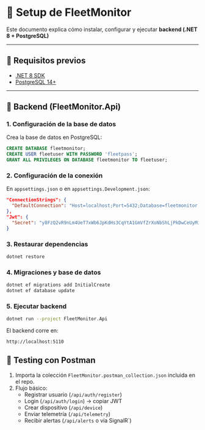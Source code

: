 # 🚀 Setup de FleetMonitor

Este documento explica cómo instalar, configurar y ejecutar **backend (.NET 8 + PostgreSQL)**

---

## 🔧 Requisitos previos

- [.NET 8 SDK](https://dotnet.microsoft.com/en-us/download/dotnet/8.0)
- [PostgreSQL 14+](https://www.postgresql.org/download/)

---

## 📂 Backend (FleetMonitor.Api)

### 1. Configuración de la base de datos

Crea la base de datos en PostgreSQL:

```sql
CREATE DATABASE fleetmonitor;
CREATE USER fleetuser WITH PASSWORD 'fleetpass';
GRANT ALL PRIVILEGES ON DATABASE fleetmonitor TO fleetuser;
```

### 2. Configuración de la conexión

En `appsettings.json` o en `appsettings.Development.json`:

```json
"ConnectionStrings": {
  "DefaultConnection": "Host=localhost;Port=5432;Database=fleetmonitor;Username=fleetuser;Password=fleetpass"
},
"Jwt": {
  "Secret": "y8FzQ2vR9nLm4UeT7xWb6JpKdHs3CqYtA1GmVfZrXoNbShLjPkDwCeUyMiQaRt"
}
```

### 3. Restaurar dependencias

```bash
dotnet restore
```

### 4. Migraciones y base de datos

```bash
dotnet ef migrations add InitialCreate
dotnet ef database update
```

### 5. Ejecutar backend

```bash
dotnet run --project FleetMonitor.Api
```

El backend corre en:

```
http://localhost:5110
```

## 🧪 Testing con Postman

1. Importa la colección `FleetMonitor.postman_collection.json` incluida en el repo.  
2. Flujo básico:
   - Registrar usuario (`/api/auth/register`)
   - Login (`/api/auth/login`) → copiar JWT
   - Crear dispositivo (`/api/device`)
   - Enviar telemetría (`/api/telemetry`)
   - Recibir alertas (`/api/alerts` o vía SignalR`)
